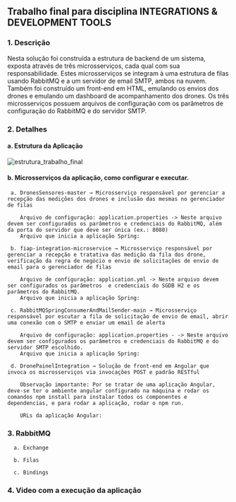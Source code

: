 ## Trabalho final para disciplina INTEGRATIONS &amp; DEVELOPMENT TOOLS

### 1. Descrição

Nesta solução foi construída a estrutura de backend de um sistema, exposta
através de três microsserviços, cada qual com sua responsabilidade. Estes
microsserviços se integram à uma estrutura de filas usando RabbitMQ e a um
servidor de email SMTP, ambos na nuvem. Também foi construído um front-end
em HTML, emulando os envios dos drones e emulando um dashboard de
acompanhamento dos drones. Os três microsserviços possuem arquivos de
configuração com os parâmetros de configuração do RabbitMQ e do servidor
SMTP.

### 2. Detalhes

  #### a. Estrutura da Aplicação
  
  ![estrutura_trabalho_final](https://user-images.githubusercontent.com/67294168/97927097-1c50be00-1d43-11eb-910b-025192cab36e.png)

  
  #### b. Microsserviços da aplicação, como configurar e executar.
     a. DronesSensores-master → Microsserviço responsável por gerenciar a recepção das medições dos drones e inclusão das mesmas no gerenciador de filas

        Arquivo de configuração: application.properties -> Neste arquivo devem ser configurados os parâmetros e credenciais do RabbitMQ, além da porta do servidor que deve ser única (ex.: 8080)
        Arquivo que inicia a aplicação Spring: 

     b. fiap-integration-microservice → Microsserviço responsável por gerenciar a recepção e tratativa das medição da fila dos drone, verificação da regra de negócio e envio de solicitações de envio de email para o gerenciador de filas

        Arquivo de configuração: application.yml -> Neste arquivo devem ser configurados os parâmetros  e credenciais do SGDB H2 e os parâmetros do RabbitMQ.
        Arquivo que inicia a aplicação Spring: 
        
     c. RabbitMQSpringConsumerAndMailSender-main → Microsserviço responsável por escutar a fila de solicitação de envio de email, abrir uma conexão com o SMTP e enviar um email de alerta

        Arquivo de configuração: application.properties - -> Neste arquivo devem ser configurados os parâmetros e credenciais do RabbitMQ e do servidor SMTP escolhido.
        Arquivo que inicia a aplicação Spring: 
        
     d. DronePainelIntegration → Solução de front-end em Angular que invoca os microsserviços via invocações POST e padrão RESTful
     
        Observação importante: Por se tratar de uma aplicação Angular, deve-se ter o ambiente angular configurado na máquina e rodar os comandos npm install para instalar todos os componentes e dependencias, e para rodar a aplicação, rodar o npm run.
        
        URLs da aplicação Angular: 
        

### 3. RabbitMQ

      a. Exchange
      
      b. Filas
      
      c. Bindings

### 4. Video com a execução da aplicação

      
